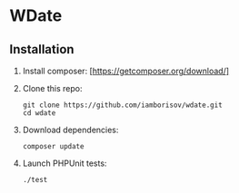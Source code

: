 WDate
===

Installation
---

1. Install composer: [https://getcomposer.org/download/]

2. Clone this repo:
    ```
    git clone https://github.com/iamborisov/wdate.git
    cd wdate
    ```

3. Download dependencies:
    ```
    composer update
    
    ```
4. Launch PHPUnit tests:
    ```
    ./test
    ```